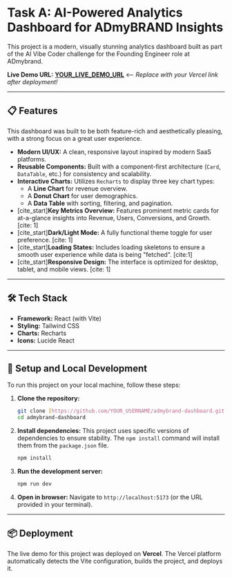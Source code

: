 # Task A: AI-Powered Analytics Dashboard for ADmyBRAND Insights

This project is a modern, visually stunning analytics dashboard built as part of the AI Vibe Coder challenge for the Founding Engineer role at ADmybrand.

**Live Demo URL:** [**YOUR_LIVE_DEMO_URL**](https://YOUR_LIVE_DEMO_URL) <-- *Replace with your Vercel link after deployment!*

---

## 📋 Features

This dashboard was built to be both feature-rich and aesthetically pleasing, with a strong focus on a great user experience.

* **Modern UI/UX:** A clean, responsive layout inspired by modern SaaS platforms.
* **Reusable Components:** Built with a component-first architecture (`Card`, `DataTable`, etc.) for consistency and scalability.
* **Interactive Charts:** Utilizes `Recharts` to display three key chart types:
    * A **Line Chart** for revenue overview.
    * A **Donut Chart** for user demographics.
    * A **Data Table** with sorting, filtering, and pagination.
* [cite_start]**Key Metrics Overview:** Features prominent metric cards for at-a-glance insights into Revenue, Users, Conversions, and Growth. [cite: 1]
* [cite_start]**Dark/Light Mode:** A fully functional theme toggle for user preference. [cite: 1]
* [cite_start]**Loading States:** Includes loading skeletons to ensure a smooth user experience while data is being "fetched". [cite:1]
* [cite_start]**Responsive Design:** The interface is optimized for desktop, tablet, and mobile views. [cite: 1]

---

## 🛠️ Tech Stack

* **Framework:** React (with Vite)
* **Styling:** Tailwind CSS
* **Charts:** Recharts
* **Icons:** Lucide React

---

## 🚀 Setup and Local Development

To run this project on your local machine, follow these steps:

1.  **Clone the repository:**
    ```bash
    git clone [https://github.com/YOUR_USERNAME/admybrand-dashboard.git](https://github.com/YOUR_USERNAME/admybrand-dashboard.git)
    cd admybrand-dashboard
    ```

2.  **Install dependencies:**
    This project uses specific versions of dependencies to ensure stability. The `npm install` command will install them from the `package.json` file.
    ```bash
    npm install
    ```

3.  **Run the development server:**
    ```bash
    npm run dev
    ```

4.  **Open in browser:**
    Navigate to `http://localhost:5173` (or the URL provided in your terminal).

---

## 📦 Deployment

The live demo for this project was deployed on **Vercel**. The Vercel platform automatically detects the Vite configuration, builds the project, and deploys it.
